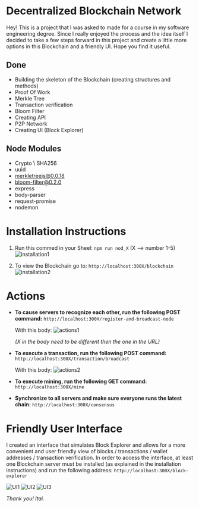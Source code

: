 ﻿# Decentralized Blockchain Network

Hey! This is a project that I was asked to made for a course in my software engineering degree. Since I really enjoyed the process and the idea itself I decided to take a few steps forward in this project and create a little more options in this Blockchain and a friendly UI. Hope you find it useful.


## Done

 - Building the skeleton of the Blockchain (creating structures and
   methods)
 - Proof Of Work
 - Merkle Tree
 - Transaction verification
 - Bloom Filter
 - Creating API
 - P2P Network
 - Creating UI (Block Explorer)

## Node Modules

- Crypto \ SHA256
- uuid
- merkletreejs@0.0.18
- bloom-filter@0.2.0
- express
- body-parser
- request-promise
- nodemon


# Installation Instructions

1. Run this commed in your Sheel: `npm run nod_X` (X --> number 1-5)
 ![installation1](https://i.imgur.com/Lf5gC1W.png)

2. To view the Blockchain go to: `http://localhost:300X/blockchain`
![installation2](https://i.imgur.com/zjaAzwN.png)

# Actions

- **To cause servers to recognize each other, run the following POST command:**
`http://localhost:300X/register-and-broadcast-node`

	With this body: 
	![actions1](https://i.imgur.com/6sgBQ7p.png)

	 *(X in the body need to be different then the one in the URL)*
 
- **To execute a transaction, run the following POST command:**
`http://localhost:300X/transaction/broadcast`

	With this body:
![actions2](https://i.imgur.com/BZLnFVT.png)

- **To execute mining, run the following GET command:**
 `http://localhost:300X/mine`

- **Synchronize to all servers and make sure everyone runs the latest chain:**
`http://localhost:300X/consensus`

# Friendly User Interface

I created an interface that simulates Block Explorer and allows for a more convenient and user friendly view of blocks / transactions / wallet addresses / transaction verification.
In order to access the interface, at least one Blockchain server must be installed (as explained in the installation instructions) and run the following address: `http://localhost:300X/block-explorer`

![UI1](https://i.imgur.com/cI88pQM.png)
![UI2](https://i.imgur.com/m2S2qU6.png)
![UI3](https://i.imgur.com/lAVrN4x.png)

*Thank you!
Itai.*
